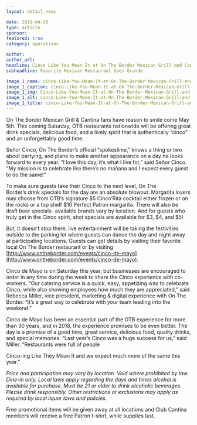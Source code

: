 ```yaml
---
layout: detail_news

date: 2018-04-30
type: article
sponsor:
featured: true
category: operations        

author:  
author_url: 
headline: Cinco Like You Mean It at On The Border Mexican Grill and Cantina this Cinco de Mayo
subheadline: Favorite Mexican Restaurant Goes Grande 

image_1_name: cinco-Like-You-Mean-It-at-On-The-Border-Mexican-Grill-and-Cantina-this-Cinco-de-Mayo-25933
image_1_caption: cinco-Like-You-Mean-It-at-On-The-Border-Mexican-Grill-and-Cantina-this-Cinco-de-Mayo-25933
image_1_img: Cinco-Like-You-Mean-It-at-On-The Border-Mexican-Grill-and-Cantina-this-Cinco-de-Mayo-25933.jpg
image_1_alt: cinco-Like-You-Mean-It-at-On-The-Border-Mexican-Grill-and-Cantina-this-Cinco-de-Mayo-25933
image_1_title: cinco-Like-You-Mean-It-at-On-The-Border-Mexican-Grill-and-Cantina-this-Cinco-de-Mayo-25933
---
```

	
On The Border Mexican Grill &amp; Cantina fans have reason to smile come May 5th. This coming Saturday,&nbsp;OTB&nbsp;restaurants nationwide will be offering great drink specials, delicious food, and a lively spirit that is authentically &ldquo;cinco&rdquo; and an unforgettably good time.

<!--more-->Se&ntilde;or Cinco,&nbsp;On The Border&rsquo;s&nbsp;official &ldquo;spokeslime,&rdquo; knows a thing or two about partying, and plans to make another appearance on a day he looks forward to every year. &ldquo;I love this day, it&rsquo;s what I live for,&rdquo; said Se&ntilde;or Cinco. &ldquo;My mission is to celebrate like there&rsquo;s no ma&ntilde;ana and I expect every guest to do the same!&rdquo;

To make sure guests take their Cinco to the next level,&nbsp;On The Border&rsquo;s&nbsp;drink specials for the day are an absolute blowout. Margarita lovers may choose from&nbsp;OTB&rsquo;s&nbsp;signature $5 Cinco&rsquo;Rita cocktail either frozen or on the rocks or a top shelf $10 Perfect Patron margarita. There will also be draft beer specials- available brands vary by location. And for guests who truly get in the Cinco spirit, shot specials are available for $3, $4, and $5!

But, it doesn&rsquo;t stop there, live entertainment will be taking the festivities outside to the parking lot where guests can dance the day and night away at participating locations. Guests can get details by visiting their favorite local&nbsp;On The Border&nbsp;restaurant or by visiting&nbsp;
[http://www.ontheborder.com/events/cinco-de-mayo](http://www.ontheborder.com/events/cinco-de-mayo).

Cinco de Mayo is on Saturday this year, but businesses are encouraged to order in any time during the week to share the Cinco experience with co-workers. &ldquo;Our catering service is a quick, easy, appetizing way to celebrate Cinco, while also showing employees how much they are appreciated,&rdquo; said Rebecca Miller, vice president, marketing &amp; digital experience with On The Border. &ldquo;It&rsquo;s a great way to celebrate with your team leading into the weekend.&rdquo;

Cinco de Mayo has been an essential part of the OTB experience for more than 30 years, and in 2018, the experience promises to be even better. The day is a promise of a good time, great service, delicious food, quality drinks, and special memories. &ldquo;Last year&rsquo;s Cinco was a huge success for us,&rdquo; said Miller. &ldquo;Restaurants were full of people

Cinco-ing Like They Mean It and we expect much more of the same this year.&rdquo;

_Price and participation may vary by location. Void where prohibited by law. Dine-in only.&nbsp;Local laws apply regarding the days and times alcohol is available for purchase. Must be 21 or older to drink alcoholic beverages. Please drink responsibly.&nbsp;Other restrictions or exclusions may apply as required by local liquor laws and policies.&nbsp;&nbsp;_

Free promotional items will be given away at all locations and Club Cantina members will receive a free Patron t-shirt, while supplies last.